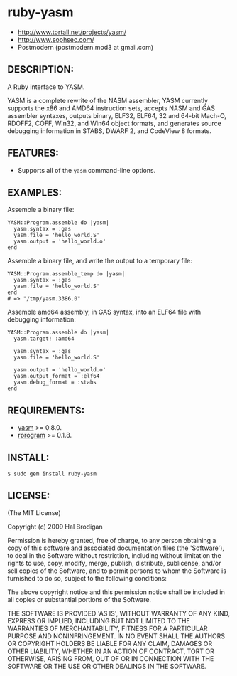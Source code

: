 # ruby-yasm

* http://www.tortall.net/projects/yasm/
* http://www.sophsec.com/
* Postmodern (postmodern.mod3 at gmail.com)

## DESCRIPTION:

A Ruby interface to YASM.

YASM is a complete rewrite of the NASM assembler, YASM currently supports
the x86 and AMD64 instruction sets, accepts NASM and GAS assembler syntaxes,
outputs binary, ELF32, ELF64, 32 and 64-bit Mach-O, RDOFF2, COFF, Win32,
and Win64 object formats, and generates source debugging information in
STABS, DWARF 2, and CodeView 8 formats.

## FEATURES:

* Supports all of the `yasm` command-line options.

## EXAMPLES:

Assemble a binary file:

    YASM::Program.assemble do |yasm|
      yasm.syntax = :gas
      yasm.file = 'hello_world.S'
      yasm.output = 'hello_world.o'
    end

Assemble a binary file, and write the output to a temporary file:

    YASM::Program.assemble_temp do |yasm|
      yasm.syntax = :gas
      yasm.file = 'hello_world.S'
    end
    # => "/tmp/yasm.3386.0"

Assemble amd64 assembly, in GAS syntax, into an ELF64 file with
debugging information:

    YASM::Program.assemble do |yasm|
      yasm.target! :amd64

      yasm.syntax = :gas
      yasm.file = 'hello_world.S'

      yasm.output = 'hello_world.o'
      yasm.output_format = :elf64
      yasm.debug_format = :stabs
    end

## REQUIREMENTS:

* [yasm](http://www.tortall.net/projects/yasm/) >= 0.8.0.
* [rprogram](http://rprogram.rubyforge.org/) >= 0.1.8.

## INSTALL:

    $ sudo gem install ruby-yasm

## LICENSE:

(The MIT License)

Copyright (c) 2009 Hal Brodigan

Permission is hereby granted, free of charge, to any person obtaining
a copy of this software and associated documentation files (the
'Software'), to deal in the Software without restriction, including
without limitation the rights to use, copy, modify, merge, publish,
distribute, sublicense, and/or sell copies of the Software, and to
permit persons to whom the Software is furnished to do so, subject to
the following conditions:

The above copyright notice and this permission notice shall be
included in all copies or substantial portions of the Software.

THE SOFTWARE IS PROVIDED 'AS IS', WITHOUT WARRANTY OF ANY KIND,
EXPRESS OR IMPLIED, INCLUDING BUT NOT LIMITED TO THE WARRANTIES OF
MERCHANTABILITY, FITNESS FOR A PARTICULAR PURPOSE AND NONINFRINGEMENT.
IN NO EVENT SHALL THE AUTHORS OR COPYRIGHT HOLDERS BE LIABLE FOR ANY
CLAIM, DAMAGES OR OTHER LIABILITY, WHETHER IN AN ACTION OF CONTRACT,
TORT OR OTHERWISE, ARISING FROM, OUT OF OR IN CONNECTION WITH THE
SOFTWARE OR THE USE OR OTHER DEALINGS IN THE SOFTWARE.
